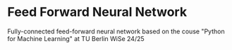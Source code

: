 # Feed Forward Neural Network
Fully-connected feed-forward neural network based on the couse "Python for Machine Learning" at TU Berlin WiSe 24/25 

